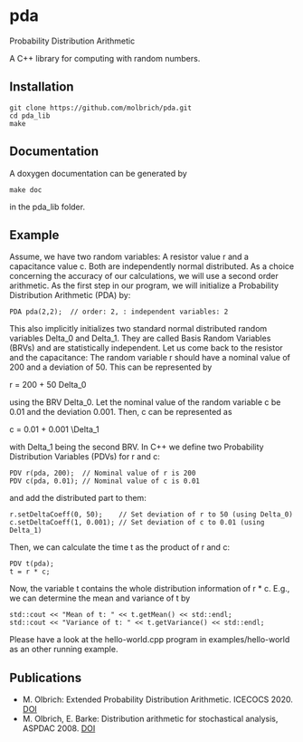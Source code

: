 # pda
Probability Distribution Arithmetic

A C++ library for computing with random numbers.

## Installation
```
git clone https://github.com/molbrich/pda.git
cd pda_lib
make
```

## Documentation
A doxygen documentation can be generated by
```
make doc
```
in the pda_lib folder.

## Example

Assume, we have two random variables: A resistor value r and a capacitance value c. Both are independently normal distributed. 
As a choice concerning the accuracy of our calculations, we will use a second order arithmetic. 
As the first step in our program, we will initialize a Probability Distribution Arithmetic (PDA) by:
```
PDA pda(2,2);  // order: 2, : independent variables: 2
```
This also implicitly initializes two standard normal distributed random variables Delta_0 and Delta_1.
They are called Basis Random Variables (BRVs) and are statistically independent.
Let us come back to the resistor and the capacitance:
The random variable r should have a nominal value of 200 and a deviation of 50. This can be represented by

r = 200 + 50 Delta_0

using the BRV Delta_0.
Let the nominal value of the random variable c be 0.01 and the deviation 0.001. Then, c can be represented as

c = 0.01 + 0.001 \Delta_1

with Delta_1 being the second BRV.
In C++ we define two Probability Distribution Variables (PDVs) for r and c:
```
PDV r(pda, 200);  // Nominal value of r is 200
PDV c(pda, 0.01); // Nominal value of c is 0.01
```
and add the distributed part to them:
```
r.setDeltaCoeff(0, 50);    // Set deviation of r to 50 (using Delta_0)
c.setDeltaCoeff(1, 0.001); // Set deviation of c to 0.01 (using Delta_1)
```
Then, we can calculate the time t as the product of r and c:
```
PDV t(pda);
t = r * c;
```
Now, the variable t contains the whole distribution information of r * c.
E.g., we can determine the mean and variance of t by
```
std::cout << "Mean of t: " << t.getMean() << std::endl;
std::cout << "Variance of t: " << t.getVariance() << std::endl;
```

Please have a look at the hello-world.cpp program in examples/hello-world as an other running example.

## Publications
* M. Olbrich: Extended Probability Distribution Arithmetic. ICECOCS 2020. [DOI](https://doi.org/10.1109/ICECOCS50124.2020.9314534)
* M. Olbrich, E. Barke: Distribution arithmetic for stochastical analysis, ASPDAC 2008. [DOI](https://doi.org/10.1109/ASPDAC.2008.4484009)
